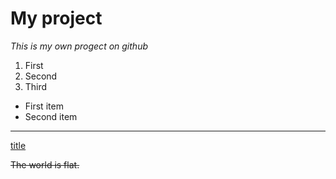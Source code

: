 # My project
*This is my own progect on github*
1. First
2. Second
3. Third
- First item
- Second item
- - -

[title](https://www.example.com)

~~The world is flat.~~

